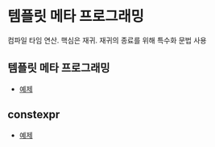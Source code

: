 # 템플릿 메타 프로그래밍

컴파일 타임 연산. 핵심은 재귀. 재귀의 종료를 위해 특수화 문법 사용

## 템플릿 메타 프로그래밍

- [예제](./factorial.cpp)

## constexpr

- [예제](./constexpr.cpp)
